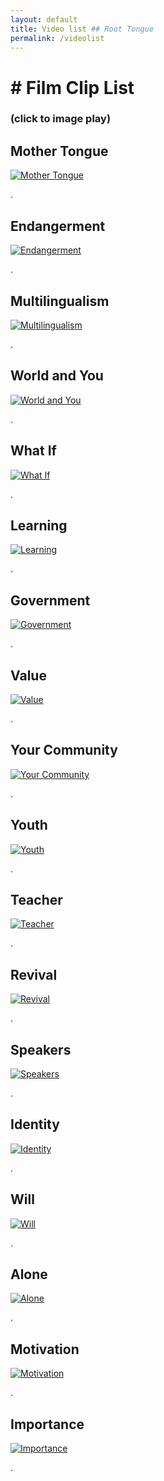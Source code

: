 ```yaml
---
layout: default
title: Video list ## Root Tongue
permalink: /videolist
---
```

# # Film Clip List
### (click to image play)

## Mother Tongue
[![Mother Tongue](/assets/video/Mother-Tongue.jpg)](/clip-01-mother-tongue)

.



## Endangerment
[![Endangerment](/assets/video/Endangerment.jpg)](/clip-02-endangerment)

.



## Multilingualism
[![Multilingualism](/assets/video/Multilingualism.jpg)](/clip-03-multilingualism)

.



## World and You
[![World and You](/assets/video/World-and-You.jpg)](/clip-04-world-and-you)

.



## What If
[![What If](/assets/video/What-If.jpg)](/clip-05-what-if)

.



## Learning
[![Learning](/assets/video/Learning.jpg)](/clip-06-learning)

.



## Government
[![Government](/assets/video/Government.jpg)](/clip-07-government)

.



## Value
[![Value](/assets/video/Value.jpg)](/clip-08-value)

.



## Your Community
[![Your Community](/assets/video/Your-Community.jpg)](/clip-09-your-community)

.



## Youth
[![Youth](/assets/video/Youth.jpg)](/clip-10-youth)

.



## Teacher
[![Teacher](/assets/video/Teacher.jpg)](/clip-11-teacher)

.



## Revival
[![Revival](/assets/video/Revival.jpg)](/clip-12-revival)

.



## Speakers
[![Speakers](/assets/video/Speakers.jpg)](/clip-13-speakers)

.



## Identity
[![Identity](/assets/video/Identity.jpg)](/clip-14-identity)

.



## Will
[![Will](/assets/video/Will.jpg)](/clip-15-will)

.



## Alone
[![Alone](/assets/video/Alone.jpg)](/clip-16-alone)

.



## Motivation
[![Motivation](/assets/video/Motivation.jpg)](/clip-17-motivation)

.



## Importance
[![Importance](/assets/video/Importance.jpg)](/clip-18-importance)

.



